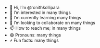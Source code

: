 - 👋 Hi, I’m @ronithkollipara
- 👀 I’m interested in many things
- 🌱 I’m currently learning many things
- 💞️ I’m looking to collaborate on many things
- 📫 How to reach me; in many things
- 😄 Pronouns: many things
- ⚡ Fun facts: many things

<!---
ronithkollipara/ronithkollipara is a ✨ special ✨ repository because its `README.md` (this file) appears on your GitHub profile.
You can click the Preview link to take a look at your changes.
--->
